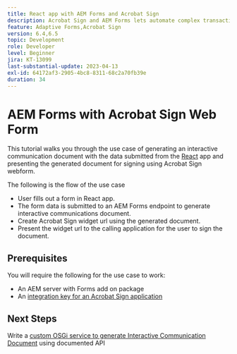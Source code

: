 ```yaml
---
title: React app with AEM Forms and Acrobat Sign
description: Acrobat Sign and AEM Forms lets automate complex transactions and include legal e-signatures as part of a seamless digital experience.
feature: Adaptive Forms,Acrobat Sign
version: 6.4,6.5
topic: Development
role: Developer
level: Beginner
jira: KT-13099
last-substantial-update: 2023-04-13
exl-id: 64172af3-2905-4bc8-8311-68c2a70fb39e
duration: 34
---
```

# AEM Forms with Acrobat Sign Web Form


This tutorial walks you through the use case of generating an interactive communication document with the data submitted from the [React](https://react.dev/) app and presenting the generated document for signing using Acrobat Sign webform.

The following is the flow of the use case

* User fills out a form in React app. 
* The form data is submitted to an AEM Forms endpoint to generate interactive communications document.
* Create  Acrobat Sign widget url using the generated document.
* Present the widget url to the calling application for the user to sign the document. 

## Prerequisites

You will require the following for the use case to work:

* An AEM server with Forms add on package
* An [integration key for an Acrobat Sign application](https://helpx.adobe.com/sign/kb/how-to-create-an-integration-key.html)

## Next Steps

Write a [custom OSGi service to generate Interactive Communication Document](./create-ic-document.md) using documented API
